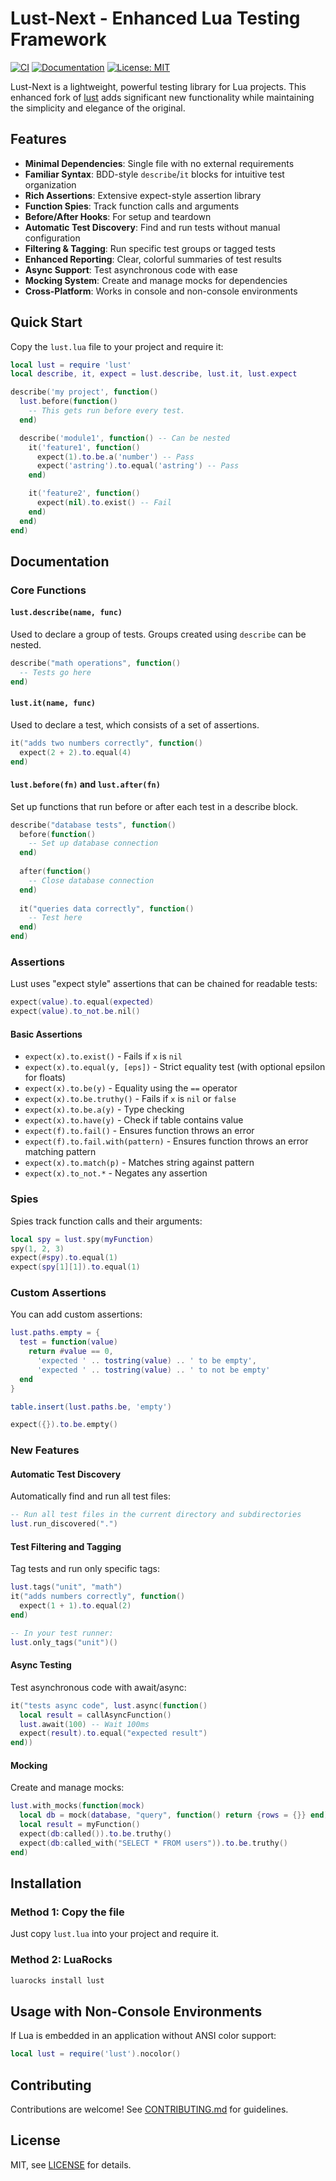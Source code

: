 # Lust-Next - Enhanced Lua Testing Framework

[![CI](https://github.com/greggh/lust-next/actions/workflows/ci.yml/badge.svg)](https://github.com/greggh/lust-next/actions/workflows/ci.yml)
[![Documentation](https://github.com/greggh/lust-next/actions/workflows/docs.yml/badge.svg)](https://github.com/greggh/lust-next/actions/workflows/docs.yml)
[![License: MIT](https://img.shields.io/badge/License-MIT-blue.svg)](https://opensource.org/licenses/MIT)

Lust-Next is a lightweight, powerful testing library for Lua projects. This enhanced fork of [lust](https://github.com/bjornbytes/lust) adds significant new functionality while maintaining the simplicity and elegance of the original.

## Features

- **Minimal Dependencies**: Single file with no external requirements
- **Familiar Syntax**: BDD-style `describe`/`it` blocks for intuitive test organization  
- **Rich Assertions**: Extensive expect-style assertion library
- **Function Spies**: Track function calls and arguments
- **Before/After Hooks**: For setup and teardown
- **Automatic Test Discovery**: Find and run tests without manual configuration
- **Filtering & Tagging**: Run specific test groups or tagged tests
- **Enhanced Reporting**: Clear, colorful summaries of test results
- **Async Support**: Test asynchronous code with ease
- **Mocking System**: Create and manage mocks for dependencies
- **Cross-Platform**: Works in console and non-console environments

## Quick Start

Copy the `lust.lua` file to your project and require it:

```lua
local lust = require 'lust'
local describe, it, expect = lust.describe, lust.it, lust.expect

describe('my project', function()
  lust.before(function()
    -- This gets run before every test.
  end)

  describe('module1', function() -- Can be nested
    it('feature1', function()
      expect(1).to.be.a('number') -- Pass
      expect('astring').to.equal('astring') -- Pass
    end)

    it('feature2', function()
      expect(nil).to.exist() -- Fail
    end)
  end)
end)
```

## Documentation

### Core Functions

#### `lust.describe(name, func)`

Used to declare a group of tests. Groups created using `describe` can be nested.

```lua
describe("math operations", function()
  -- Tests go here
end)
```

#### `lust.it(name, func)`

Used to declare a test, which consists of a set of assertions.

```lua
it("adds two numbers correctly", function()
  expect(2 + 2).to.equal(4)
end)
```

#### `lust.before(fn)` and `lust.after(fn)`

Set up functions that run before or after each test in a describe block.

```lua
describe("database tests", function()
  before(function()
    -- Set up database connection
  end)
  
  after(function()
    -- Close database connection
  end)
  
  it("queries data correctly", function()
    -- Test here
  end)
end)
```

### Assertions

Lust uses "expect style" assertions that can be chained for readable tests:

```lua
expect(value).to.equal(expected)
expect(value).to_not.be.nil()
```

#### Basic Assertions

- `expect(x).to.exist()` - Fails if `x` is `nil`
- `expect(x).to.equal(y, [eps])` - Strict equality test (with optional epsilon for floats)
- `expect(x).to.be(y)` - Equality using the `==` operator
- `expect(x).to.be.truthy()` - Fails if `x` is `nil` or `false`
- `expect(x).to.be.a(y)` - Type checking
- `expect(x).to.have(y)` - Check if table contains value
- `expect(f).to.fail()` - Ensures function throws an error
- `expect(f).to.fail.with(pattern)` - Ensures function throws an error matching pattern
- `expect(x).to.match(p)` - Matches string against pattern
- `expect(x).to_not.*` - Negates any assertion

### Spies

Spies track function calls and their arguments:

```lua
local spy = lust.spy(myFunction)
spy(1, 2, 3)
expect(#spy).to.equal(1)
expect(spy[1][1]).to.equal(1)
```

### Custom Assertions

You can add custom assertions:

```lua
lust.paths.empty = {
  test = function(value)
    return #value == 0,
      'expected ' .. tostring(value) .. ' to be empty',
      'expected ' .. tostring(value) .. ' to not be empty'
  end
}

table.insert(lust.paths.be, 'empty')

expect({}).to.be.empty()
```

### New Features

#### Automatic Test Discovery

Automatically find and run all test files:

```lua
-- Run all test files in the current directory and subdirectories
lust.run_discovered(".")
```

#### Test Filtering and Tagging

Tag tests and run only specific tags:

```lua
lust.tags("unit", "math")
it("adds numbers correctly", function()
  expect(1 + 1).to.equal(2)
end)

-- In your test runner:
lust.only_tags("unit")()
```

#### Async Testing

Test asynchronous code with await/async:

```lua
it("tests async code", lust.async(function()
  local result = callAsyncFunction()
  lust.await(100) -- Wait 100ms
  expect(result).to.equal("expected result")
end))
```

#### Mocking

Create and manage mocks:

```lua
lust.with_mocks(function(mock)
  local db = mock(database, "query", function() return {rows = {}} end)
  local result = myFunction()
  expect(db:called()).to.be.truthy()
  expect(db:called_with("SELECT * FROM users")).to.be.truthy()
end)
```

## Installation

### Method 1: Copy the file

Just copy `lust.lua` into your project and require it.

### Method 2: LuaRocks

```bash
luarocks install lust
```

## Usage with Non-Console Environments

If Lua is embedded in an application without ANSI color support:

```lua
local lust = require('lust').nocolor()
```

## Contributing

Contributions are welcome! See [CONTRIBUTING.md](CONTRIBUTING.md) for guidelines.

## License

MIT, see [LICENSE](LICENSE) for details.
